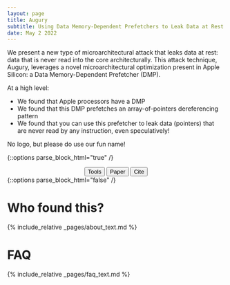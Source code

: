 ```yaml
---
layout: page
title: Augury
subtitle: Using Data Memory-Dependent Prefetchers to Leak Data at Rest
date: May 2 2022
---
```


We present a new type of microarchitectural attack that leaks data at
rest: data that is never read into the core architecturally. This
attack technique, Augury, leverages a novel microarchitectural
optimization present in Apple Silicon: a Data Memory-Dependent
Prefetcher (DMP).

At a high level:
 - We found that Apple processors have a DMP
 - We found that this DMP prefetches an array-of-pointers dereferencing pattern
 - We found that you can use this prefetcher to leak data (pointers)
   that are never read by any instruction, even speculatively!


No logo, but please do use our fun name!

{::options parse_block_html="true" /}
<center>
<a  href="{% link _pages/tools.md %}"><button class="custom-btn btn-11">Tools</button></a>
<a  href="{% link augury.pdf %}"><button class="custom-btn btn-7">Paper</button></a>
<a  href="{% link _pages/about.md %}#citation"><button class="custom-btn btn-11">Cite</button></a>
</center>
{::options parse_block_html="false" /}

# Who found this?

{% include_relative _pages/about_text.md %}

# FAQ

{% include_relative _pages/faq_text.md %}
